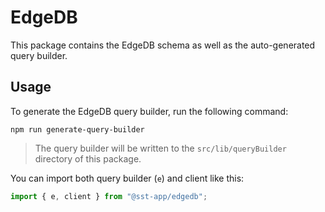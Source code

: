 # EdgeDB

This package contains the EdgeDB schema as well as the auto-generated query builder.

## Usage

To generate the EdgeDB query builder, run the following command:

```console
npm run generate-query-builder
```

> The query builder will be written to the `src/lib/queryBuilder` directory of this package.

You can import both query builder (`e`) and client like this:

```ts
import { e, client } from "@sst-app/edgedb";
```
